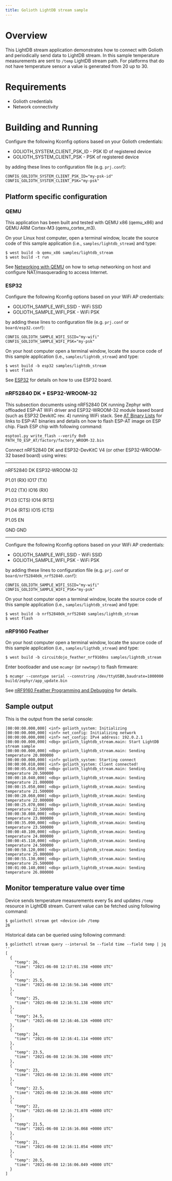 ```yaml
---
title: Golioth LightDB stream sample
---
```


# Overview

This LightDB stream application demonstrates how to connect with
Golioth and periodically send data to LightDB stream. In this sample
temperature measurements are sent to `/temp` LightDB stream path. For
platforms that do not have temperature sensor a value is generated from
20 up to 30.

# Requirements

- Golioth credentials
- Network connectivity

# Building and Running

Configure the following Kconfig options based on your Golioth
credentials:

- GOLIOTH_SYSTEM_CLIENT_PSK_ID - PSK ID of registered device
- GOLIOTH_SYSTEM_CLIENT_PSK - PSK of registered device

by adding these lines to configuration file (e.g. `prj.conf`):

```{.cfg}
CONFIG_GOLIOTH_SYSTEM_CLIENT_PSK_ID="my-psk-id"
CONFIG_GOLIOTH_SYSTEM_CLIENT_PSK="my-psk"
```

## Platform specific configuration

### QEMU

This application has been built and tested with QEMU x86 (qemu_x86) and
QEMU ARM Cortex-M3 (qemu_cortex_m3).

On your Linux host computer, open a terminal window, locate the source
code of this sample application (i.e., `samples/lightdb_stream`) and
type:

```{.console}
$ west build -b qemu_x86 samples/lightdb_stream
$ west build -t run
```

See [Networking with
QEMU](https://docs.zephyrproject.org/latest/guides/networking/qemu_setup.html#networking-with-qemu)
on how to setup networking on host and configure NAT/masquerading to
access Internet.

### ESP32

Configure the following Kconfig options based on your WiFi AP
credentials:

- GOLIOTH_SAMPLE_WIFI_SSID - WiFi SSID
- GOLIOTH_SAMPLE_WIFI_PSK - WiFi PSK

by adding these lines to configuration file (e.g. `prj.conf` or
`board/esp32.conf`):

```{.cfg}
CONFIG_GOLIOTH_SAMPLE_WIFI_SSID="my-wifi"
CONFIG_GOLIOTH_SAMPLE_WIFI_PSK="my-psk"
```

On your host computer open a terminal window, locate the source code of
this sample application (i.e., `samples/lightdb_stream`) and type:

```{.console}
$ west build -b esp32 samples/lightdb_stream
$ west flash
```

See
[ESP32](https://docs.zephyrproject.org/latest/boards/xtensa/esp32/doc/index.html)
for details on how to use ESP32 board.

### nRF52840 DK + ESP32-WROOM-32

This subsection documents using nRF52840 DK running Zephyr with
offloaded ESP-AT WiFi driver and ESP32-WROOM-32 module based board (such
as ESP32 DevkitC rev. 4) running WiFi stack. See [AT Binary
Lists](https://docs.espressif.com/projects/esp-at/en/latest/AT_Binary_Lists/index.html)
for links to ESP-AT binaries and details on how to flash ESP-AT image on
ESP chip. Flash ESP chip with following command:

```{.console}
esptool.py write_flash --verify 0x0 PATH_TO_ESP_AT/factory/factory_WROOM-32.bin
```

Connect nRF52840 DK and ESP32-DevKitC V4 (or other ESP32-WROOM-32 based
board) using wires:

---

nRF52840 DK ESP32-WROOM-32

P1.01 (RX) IO17 (TX)

P1.02 (TX) IO16 (RX)

P1.03 (CTS) IO14 (RTS)

P1.04 (RTS) IO15 (CTS)

P1.05 EN

GND GND

---

Configure the following Kconfig options based on your WiFi AP
credentials:

- GOLIOTH_SAMPLE_WIFI_SSID - WiFi SSID
- GOLIOTH_SAMPLE_WIFI_PSK - WiFi PSK

by adding these lines to configuration file (e.g. `prj.conf` or
`board/nrf52840dk_nrf52840.conf`):

```{.cfg}
CONFIG_GOLIOTH_SAMPLE_WIFI_SSID="my-wifi"
CONFIG_GOLIOTH_SAMPLE_WIFI_PSK="my-psk"
```

On your host computer open a terminal window, locate the source code of
this sample application (i.e., `samples/lightdb_stream`) and type:

```{.console}
$ west build -b nrf52840dk_nrf52840 samples/lightdb_stream
$ west flash
```

### nRF9160 Feather

On your host computer open a terminal window, locate the source code of
this sample application (i.e., `samples/ligthdb_stream`) and type:

```{.console}
$ west build -b circuitdojo_feather_nrf9160ns samples/lightdb_stream
```

Enter bootloader and use `mcumgr` (or `newtmgr`) to flash firmware:

```{.console}
$ mcumgr --conntype serial --connstring /dev/ttyUSB0,baudrate=1000000 build/zephyr/app_update.bin
```

See [nRF9160 Feather Programming and Debugging](https://docs.jaredwolff.com/nrf9160-programming-and-debugging.html) for details.

## Sample output

This is the output from the serial console:

```{.console}
[00:00:00.000,000] <inf> golioth_system: Initializing
[00:00:00.000,000] <inf> net_config: Initializing network
[00:00:00.000,000] <inf> net_config: IPv4 address: 192.0.2.1
[00:00:00.000,000] <dbg> golioth_lightdb_stream.main: Start LightDB stream sample
[00:00:00.000,000] <dbg> golioth_lightdb_stream.main: Sending temperature 20.000000
[00:00:00.000,000] <inf> golioth_system: Starting connect
[00:00:00.010,000] <inf> golioth_system: Client connected!
[00:00:05.010,000] <dbg> golioth_lightdb_stream.main: Sending temperature 20.500000
[00:00:10.040,000] <dbg> golioth_lightdb_stream.main: Sending temperature 21.000000
[00:00:15.050,000] <dbg> golioth_lightdb_stream.main: Sending temperature 21.500000
[00:00:20.060,000] <dbg> golioth_lightdb_stream.main: Sending temperature 22.000000
[00:00:25.070,000] <dbg> golioth_lightdb_stream.main: Sending temperature 22.500000
[00:00:30.080,000] <dbg> golioth_lightdb_stream.main: Sending temperature 23.000000
[00:00:35.090,000] <dbg> golioth_lightdb_stream.main: Sending temperature 23.500000
[00:00:40.100,000] <dbg> golioth_lightdb_stream.main: Sending temperature 24.000000
[00:00:45.110,000] <dbg> golioth_lightdb_stream.main: Sending temperature 24.500000
[00:00:50.120,000] <dbg> golioth_lightdb_stream.main: Sending temperature 25.000000
[00:00:55.130,000] <dbg> golioth_lightdb_stream.main: Sending temperature 25.500000
[00:01:00.140,000] <dbg> golioth_lightdb_stream.main: Sending temperature 26.000000
```

## Monitor temperature value over time

Device sends temperature measurements every 5s and updates `/temp`
resource in LightDB stream. Current value can be fetched using
following command:

```{.console}
$ goliothctl stream get <device-id> /temp
26
```

Historical data can be queried using following command:

```{.console}
$ goliothctl stream query --interval 5m --field time --field temp | jq ''
[
  {
    "temp": 26,
    "time": "2021-06-08 12:17:01.158 +0000 UTC"
  },
  {
    "temp": 25.5,
    "time": "2021-06-08 12:16:56.146 +0000 UTC"
  },
  {
    "temp": 25,
    "time": "2021-06-08 12:16:51.138 +0000 UTC"
  },
  {
    "temp": 24.5,
    "time": "2021-06-08 12:16:46.126 +0000 UTC"
  },
  {
    "temp": 24,
    "time": "2021-06-08 12:16:41.114 +0000 UTC"
  },
  {
    "temp": 23.5,
    "time": "2021-06-08 12:16:36.108 +0000 UTC"
  },
  {
    "temp": 23,
    "time": "2021-06-08 12:16:31.098 +0000 UTC"
  },
  {
    "temp": 22.5,
    "time": "2021-06-08 12:16:26.088 +0000 UTC"
  },
  {
    "temp": 22,
    "time": "2021-06-08 12:16:21.078 +0000 UTC"
  },
  {
    "temp": 21.5,
    "time": "2021-06-08 12:16:16.068 +0000 UTC"
  },
  {
    "temp": 21,
    "time": "2021-06-08 12:16:11.054 +0000 UTC"
  },
  {
    "temp": 20.5,
    "time": "2021-06-08 12:16:06.049 +0000 UTC"
  }
]
```
